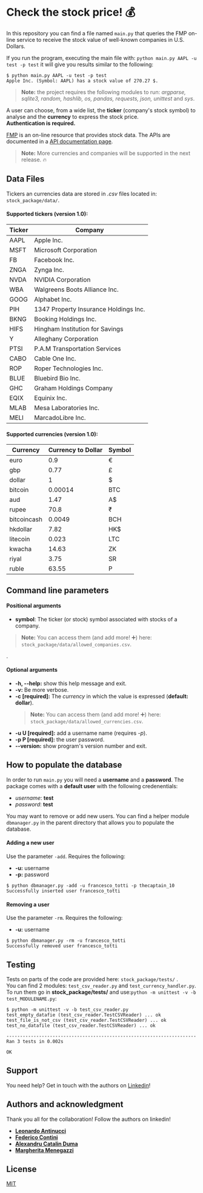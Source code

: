 # Check the stock price! :moneybag: 

In this repository you can find a file named ```main.py``` that queries the FMP on-line service to receive the stock value of well-known companies in U.S. Dollars. 

If you run the program, executing the main file with: ```python main.py AAPL -u test -p test``` it will  give you results similar to the following: 

```
$ python main.py AAPL -u test -p test
Apple Inc. (Symbol: AAPL) has a stock value of 270.27 $.
```
> **Note:** the project requires the following modules to run: *argparse, sqlite3, random, hashlib, os, pandas, requests, json, unittest* and *sys*.

A user can choose, from a wide list, the **ticker** (company's stock symbol) to analyse and the **currency** to express the stock price.  
**Authentication is required.**

[FMP](https://financialmodelingprep.com/) is an on-line resource that provides stock data. The APIs are documented in a [API documentation page](https://financialmodelingprep.com/developer/docs/).

 
> **Note:** More currencies and companies will be supported in the next release. :fire: 

## Data Files
Tickers an currencies data are stored in *.csv* files located in: ```stock_package/data/```.  
#### Supported tickers (version 1.0):   

Ticker | Company
------------ | -------------  
AAPL | Apple Inc.  
MSFT | Microsoft Corporation 
FB | Facebook Inc.
ZNGA | Zynga Inc.
NVDA | NVIDIA Corporation
WBA | Walgreens Boots Alliance Inc.
GOOG | Alphabet Inc.
PIH | 1347 Property Insurance Holdings Inc.
BKNG | Booking Holdings Inc.
HIFS | Hingham Institution for Savings
Y | Alleghany Corporation
PTSI | P.A.M Transportation Services
CABO | Cable One Inc.
ROP | Roper Technologies Inc.
BLUE | Bluebird Bio Inc.
GHC | Graham Holdings Company
EQIX | Equinix Inc.
MLAB | Mesa Laboratories Inc.
MELI | MarcadoLibre Inc.

#### Supported currencies (version 1.0):
Currency | Currency to Dollar | Symbol
-------- | ------------------ | ------
euro | 0.9 | €
gbp | 0.77 | £
dollar | 1 | $
bitcoin | 0.00014 | BTC
aud | 1.47 | A$
rupee | 70.8 | ₹
bitcoincash | 0.0049 | BCH
hkdollar | 7.82 | HK$
litecoin | 0.023 | LTC
kwacha | 14.63 | ZK
riyal | 3.75 | SR
ruble | 63.55 | P

## Command line parameters
#### Positional arguments
- **symbol**: The ticker (or stock) symbol associated with stocks of a company.
> **Note:** You can access them (and add more! :heavy_plus_sign:) here: ```stock_package/data/allowed_companies.csv```.

. 
#### Optional arguments
- **-h, --help:** show this help message and exit.  
- **-v:** Be more verbose.  
- **-c [required]:** The *currency* in which the value is expressed (**default: dollar**).  
   > **Note:** You can access them (and add more! :heavy_plus_sign:) here: ```stock_package/data/allowed_currencies.csv```.
- **-u U [required]:** add a username name (requires *-p*).  
- **-p P [required]:** the user password.   
- **--version:** show program's version number and exit.

## How to populate the database
In order to run ```main.py``` you will need a **username** and a **password**. The package comes with a **default user** with the following credenentials:
- *username*: **test**
- *password*: **test**

You may want to remove or add new users. You can find a helper module ```dbmanager.py``` in the parent directory that allows you to populate the database.

#### Adding a new user
Use the parameter ```-add```. Requires the following:
 - **-u:** username 
 - **-p:** password
 ```
$ python dbmanager.py -add -u francesco_totti -p thecaptain_10 
Successfully inserted user francesco_totti
```
#### Removing a user
Use the parameter ```-rm```. Requires the following:
 - **-u:** username 
```
$ python dbmanager.py -rm -u francesco_totti
Successfully removed user francesco_totti
```
## Testing
Tests on parts of the code are provided here: ```stock_package/tests/``` .  
You can find 2 modules: ```test_csv_reader.py``` and ```test_currency_handler.py```.  
To run them go in **stock_package/tests/** and use:```python -m unittest -v -b test_MODULENAME.py```:

```
$ python -m unittest -v -b test_csv_reader.py
test_empty_datafie (test_csv_reader.TestCSVReader) ... ok
test_file_is_not_csv (test_csv_reader.TestCSVReader) ... ok
test_no_datafile (test_csv_reader.TestCSVReader) ... ok

----------------------------------------------------------------------
Ran 3 tests in 0.002s

OK
```

## Support
You need help? Get in touch with the authors on [Linkedin](https://www.linkedin.com/)!

## Authors and acknowledgment
Thank you all for the collaboration! Follow the authors on linkedin!
- [**Leonardo Antinucci**](https://www.linkedin.com/in/leonardo-antinucci-05b9b0125/)
- [**Federico Contini**](https://www.linkedin.com/in/federico-contini-457660162)
- [**Alexandru Catalin Duma**](https://www.linkedin.com/in/alexandru-duma/)
- [**Margherita Menegazzi**](https://www.linkedin.com/in/margherita-menegazzi-153b88199/)

## License
[MIT](https://choosealicense.com/licenses/mit/)